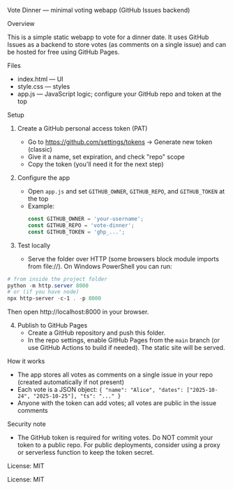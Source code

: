 
Vote Dinner — minimal voting webapp (GitHub Issues backend)

Overview

This is a simple static webapp to vote for a dinner date. It uses GitHub Issues as a backend to store votes (as comments on a single issue) and can be hosted for free using GitHub Pages.

Files

- index.html — UI
- style.css — styles
- app.js — JavaScript logic; configure your GitHub repo and token at the top


Setup

1. Create a GitHub personal access token (PAT)
   - Go to https://github.com/settings/tokens → Generate new token (classic)
   - Give it a name, set expiration, and check "repo" scope
   - Copy the token (you'll need it for the next step)

2. Configure the app
   - Open `app.js` and set `GITHUB_OWNER`, `GITHUB_REPO`, and `GITHUB_TOKEN` at the top
   - Example:
     ```js
     const GITHUB_OWNER = 'your-username';
     const GITHUB_REPO = 'vote-dinner';
     const GITHUB_TOKEN = 'ghp_...';
     ```

3. Test locally
   - Serve the folder over HTTP (some browsers block module imports from file://). On Windows PowerShell you can run:

```powershell
# from inside the project folder
python -m http.server 8000
# or (if you have node)
npx http-server -c-1 . -p 8000
```

Then open http://localhost:8000 in your browser.

4. Publish to GitHub Pages
   - Create a GitHub repository and push this folder.
   - In the repo settings, enable GitHub Pages from the `main` branch (or use GitHub Actions to build if needed). The static site will be served.


How it works

- The app stores all votes as comments on a single issue in your repo (created automatically if not present)
- Each vote is a JSON object: `{ "name": "Alice", "dates": ["2025-10-24", "2025-10-25"], "ts": "..." }`
- Anyone with the token can add votes; all votes are public in the issue comments

Security note
- The GitHub token is required for writing votes. Do NOT commit your token to a public repo. For public deployments, consider using a proxy or serverless function to keep the token secret.

License: MIT

License: MIT
